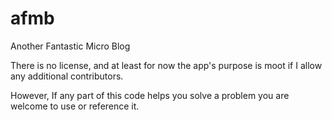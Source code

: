 # afmb
Another Fantastic Micro Blog

There is no license, and at least for now the app's purpose is moot if I allow any additional contributors.

However, If any part of this code helps you solve a problem you are welcome to use or reference it.
